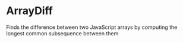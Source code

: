 ArrayDiff
=========

Finds the difference between two JavaScript arrays by computing the longest common subsequence between them
